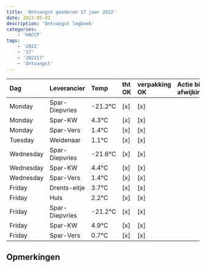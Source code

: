 ```yaml
---
title: 'Ontvangst goederen 17 jaar 2022'
date: 2022-05-01
description: 'Ontvangst logboek'
categories:
    - 'HACCP'
tags:
    - '2022'
    - '17'
    - '202217'
    - 'Ontvangst'
---
```

| Dag | Leverancier | Temp | tht OK | verpakking OK | Actie bij afwijking | Controle door |
|:---|:---|:---|:---|:---|:---|:---|
| Monday | Spar-Diepvries | -21.2°C | [x] | [x] | | DPater |
| Monday | Spar-KW | 4.3°C | [x] | [x] | | DPater |
| Monday | Spar-Vers | 1.4°C | [x] | [x] | | DPater |
| Tuesday | Weidenaar | 1.1°C | [x] | [x] | | DPater |
| Wednesday | Spar-Diepvries | -21.6°C | [x] | [x] | | WPater |
| Wednesday | Spar-KW | 4.4°C | [x] | [x] | | WPater |
| Wednesday | Spar-Vers | 1.4°C | [x] | [x] | | WPater |
| Friday | Drents-eitje | 3.7°C | [x] | [x] | | WPater |
| Friday | Huls | 2.2°C | [x] | [x] | | WPater |
| Friday | Spar-Diepvries | -21.2°C | [x] | [x] | | WPater |
| Friday | Spar-KW | 4.9°C | [x] | [x] | | WPater |
| Friday | Spar-Vers | 0.7°C | [x] | [x] | | WPater |

## Opmerkingen


